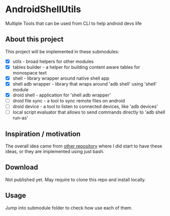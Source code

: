 # AndroidShellUtils
Multiple Tools that can be used from CLI to help android devs life

## About this project
This project will be implemented in these submodules:
* [x] utils - broad helpers for other modules
* [x] tables builder - a helper for building content aware tables for monospace text
* [x] shell - library wrapper around native shell app
* [x] shell adb wrapper - library that wraps around 'adb shell' using 'shell' module
* [x] droid shell - application for 'shell adb wrapper'
* [ ] droid file sync - a tool to sync remote files on android
* [ ] droid device - a tool to listen to connected devices, like 'adb devices'
* [ ] local script evaluator that allows to send commands directly to 'adb shell run-as'

## Inspiration / motivation
The overall idea came from [other repository](https://github.com/brunodles/linux-second-screen)
where I did start to have these ideas, or they are implemented using just bash.

## Download
Not published yet.
May require to clone this repo and install locally.

## Usage
Jump into submodule folder to check how use each of them.

